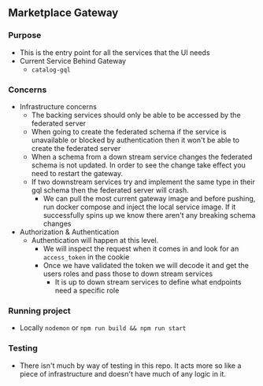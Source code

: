 Marketplace Gateway
-
### Purpose
- This is the entry point for all the services that the UI needs
- Current Service Behind Gateway
    -  `catalog-gql` 
### Concerns
- Infrastructure concerns
    - The backing services should only be able to be accessed by the federated server
    - When going to create the federated schema if the service is unavailable or blocked by authentication
    then it won't be able to create the federated server
    - When a schema from a down stream service changes the federated schema is not updated. In order to see the change
    take effect you need to restart the gateway. 
    - If two downstream services try and implement the same type in their gql schema then the
    federated server will crash.
        - We can pull the most current gateway image and before pushing, run docker compose and inject the
        local service image. If it successfully spins up we know there aren't any breaking schema changes
- Authorization & Authentication
    - Authentication will happen at this level.
        - We will inspect the request when it comes in and look for an `access_token` in the cookie
        - Once we have validated the token we will decode it and get the users roles and pass those to down stream services
            - It is up to down stream services to define what endpoints need a specific role
    
### Running project
- Locally `nodemon` or `npm run build && npm run start`

### Testing 
- There isn't much by way of testing in this repo. It acts more so like a piece of infrastructure and doesn't 
have much of any logic in it. 
    
    